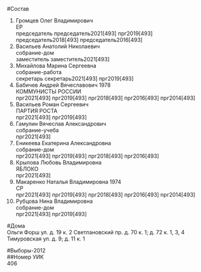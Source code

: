 #Состав  
1. Громцев Олег Владимирович  
    ЕР  
    председатель председатель2021[493] прг2019[493] председатель2018[493] председатель2016[493]  
2. Васильев Анатолий Николаевич  
    собрание-дом  
    заместитель заместитель2021[493]  
3. Михайлова Марина Сергеевна  
    собрание-работа  
    секретарь секретарь2021[493] прг2019[493]  
4. Бабичев Андрей Вячеславович 1978  
    КОММУНИСТЫ РОССИИ  
    прг2021[493] прг2019[493] прг2018[493] прг2016[493] прг2014[493]  
5. Васильев Роман Сергеевич  
    ПАРТИЯ РОСТА  
    прг2021[493] прг2019[493]  
6. Гамулин Вячеслав Александрович  
    собрание-учеба  
    прг2021[493]  
7. Еникеева Екатерина Александровна  
    собрание-дом  
    прг2021[493] прг2019[493] прг2018[493] прг2016[493]  
8. Крылова Любовь Владимировна  
    ЯБЛОКО  
    прг2021[493]  
9. Макаренко Наталья Владимировна 1974  
    СР  
    прг2021[493] прг2019[493] прг2018[493] прг2016[493] прг2014[493]  
10. Рубцова Нина Владимировна  
    собрание-дом  
    прг2021[493] прг2019[493]  
  
#Дома  
Ольги Форш ул. д. 19 к. 2 Светлановский пр. д. 70 к. 1; д. 72 к. 1, 3, 4 Тимуровская ул. д. 9; д. 11 к. 1  
  
#Выборы-2012  
##Номер УИК  
406  
